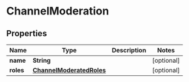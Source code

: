 

# ChannelModeration


## Properties

| Name | Type | Description | Notes |
|------------ | ------------- | ------------- | -------------|
|**name** | **String** |  |  [optional] |
|**roles** | [**ChannelModeratedRoles**](ChannelModeratedRoles.md) |  |  [optional] |



